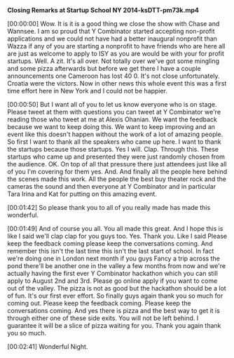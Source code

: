 **Closing Remarks at Startup School NY 2014-ksDTT-pm73k.mp4**

\[00:00:00\] Wow. It is it is a good thing we close the show with Chase
and Wannsee. I am so proud that Y Combinator started accepting
non-profit applications and we could not have had a better inaugural
nonprofit than Wazza if any of you are starting a nonprofit to have
friends who are here all are just as welcome to apply to ISY as you are
would be with your for profit startups. Well. A zit. It\'s all over. Not
totally over we\'ve got some mingling and some pizza afterwards but
before we get there I have a couple announcements one Cameroon has lost
40 0. It\'s not close unfortunately. Croatia were the victors. Now in
other news this whole event this was a first time effort here in New
York and I could not be happier.

\[00:00:50\] But I want all of you to let us know everyone who is on
stage. Please tweet at them with questions you can tweet at Y Combinator
we\'re reading those who tweet at me at Alexis Ohanian. We want the
feedback because we want to keep doing this. We want to keep improving
and an event like this doesn\'t happen without the work of a lot of
amazing people. So first I want to thank all the speakers who came up
here. I want to thank the startups because those startups. Yes I will.
Clap. Through this. These startups who came up and presented they were
just randomly chosen from the audience. OK. On top of all that pressure
there just attendees just like all of you I\'m covering for them yes.
And. And finally all the people here behind the scenes made this work.
All the people the best buy theater rock and the cameras the sound and
then everyone at Y Combinator and in particular Tara Irina and Kat for
putting on this amazing event.

\[00:01:42\] So please thank you to all of you really made has made this
wonderful.

\[00:01:49\] And of course you all. You all made this great. And I hope
this is like I said we\'ll clap clap for you guys too. Yes. Thank you.
Like I said Please keep the feedback coming please keep the
conversations coming. And remember this isn\'t the last time this isn\'t
the last start of school. In fact we\'re doing one in London next month
if you guys Fancy a trip across the pond there\'ll be another one in the
valley a few months from now and we\'re actually having the first ever Y
Combinator hackathon which you can still apply to August 2nd and 3rd.
Please go online apply if you want to come out of the valley. The pizza
is not as good but the hackathon should be a lot of fun. It\'s our first
ever effort. So finally guys again thank you so much for coming out.
Please keep the feedback coming. Please keep the conversations coming.
And yes there is pizza and the best way to get it is through either one
of these side exits. You will not be left behind. I guarantee it will be
a slice of pizza waiting for you. Thank you again thank you so much.

\[00:02:41\] Wonderful Night.
